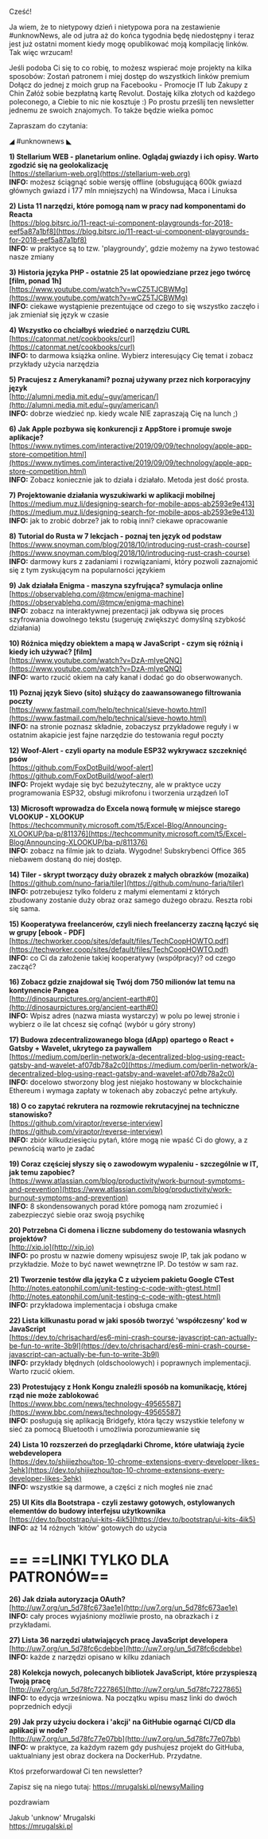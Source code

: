 Cześć!

Ja wiem, że to nietypowy dzień i nietypowa pora na zestawienie #unknowNews, ale od jutra aż do końca tygodnia będę niedostępny i teraz jest już ostatni moment kiedy mogę opublikować moją kompilację linków. Tak więc wrzucam!

 

Jeśli podoba Ci się to co robię, to możesz wspierać moje projekty na kilka sposobów:
Zostań patronem i miej dostęp do wszystkich linków premium
Dołącz do jednej z moich grup na Facebooku - Promocje IT lub Zakupy z Chin
Załóż sobie bezpłatną kartę Revolut. Dostaję kilka złotych od każdego poleconego, a Ciebie to nic nie kosztuje :)
Po prostu prześlij ten newsletter jednemu ze swoich znajomych. To także będzie wielka pomoc
 

Zapraszam do czytania:

 

◢ #unknownews ◣


**1) Stellarium WEB - planetarium online. Oglądaj gwiazdy i ich opisy. Warto zgodzić się na geolokalizację**  
[https://stellarium-web.org](https://stellarium-web.org)  
**INFO:** możesz ściągnąć sobie wersję offline (obsługującą 600k gwiazd głównych gwiazd i 177 mln mniejszych) na Windowsa, Maca i Linuksa  


**2) Lista 11 narzędzi, które pomogą nam w pracy nad komponentami do Reacta**  
[https://blog.bitsrc.io/11-react-ui-component-playgrounds-for-2018-eef5a87a1bf8](https://blog.bitsrc.io/11-react-ui-component-playgrounds-for-2018-eef5a87a1bf8)  
**INFO:** w praktyce są to tzw. 'playgroundy', gdzie możemy na żywo testować nasze zmiany  


**3) Historia języka PHP - ostatnie 25 lat opowiedziane przez jego twórcę [film, ponad 1h]**  
[https://www.youtube.com/watch?v=wCZ5TJCBWMg](https://www.youtube.com/watch?v=wCZ5TJCBWMg)  
**INFO:** ciekawe wystąpienie prezentujące od czego to się wszystko zaczęło i jak zmieniał się język w czasie  


**4) Wszystko co chciałbyś wiedzieć o narzędziu CURL**  
[https://catonmat.net/cookbooks/curl](https://catonmat.net/cookbooks/curl)  
**INFO:** to darmowa książka online. Wybierz interesujący Cię temat i zobacz przykłady użycia narzędzia  


**5) Pracujesz z Amerykanami? poznaj używany przez nich korporacyjny język**   
[http://alumni.media.mit.edu/~guy/american/](http://alumni.media.mit.edu/~guy/american/)  
**INFO:** dobrze wiedzieć np. kiedy wcale NIE zapraszają Cię na lunch ;)  


**6) Jak Apple pozbywa się konkurencji z AppStore i promuje swoje aplikacje?**  
[https://www.nytimes.com/interactive/2019/09/09/technology/apple-app-store-competition.html](https://www.nytimes.com/interactive/2019/09/09/technology/apple-app-store-competition.html)  
**INFO:** Zobacz koniecznie jak to działa i działało. Metoda jest dość prosta.  


**7) Projektowanie działania wyszukiwarki w aplikacji mobilnej**  
[https://medium.muz.li/designing-search-for-mobile-apps-ab2593e9e413](https://medium.muz.li/designing-search-for-mobile-apps-ab2593e9e413)  
**INFO:** jak to zrobić dobrze? jak to robią inni? ciekawe opracowanie  


**8) Tutorial do Rusta w 7 lekcjach - poznaj ten język od podstaw**  
[https://www.snoyman.com/blog/2018/10/introducing-rust-crash-course](https://www.snoyman.com/blog/2018/10/introducing-rust-crash-course)  
**INFO:** darmowy kurs z zadaniami i rozwiązaniami, który pozwoli zaznajomić się z tym zyskującym na popularności językiem  


**9) Jak działała Enigma - maszyna szyfrująca? symulacja online**  
[https://observablehq.com/@tmcw/enigma-machine](https://observablehq.com/@tmcw/enigma-machine)  
**INFO:** zobacz na interaktywnej prezentacji jak odbywa się proces szyfrowania dowolnego tekstu (sugeruję zwiększyć domyślną szybkość działania)  


**10) Różnica między obiektem a mapą w JavaScript - czym się różnią i kiedy ich używać? [film]**  
[https://www.youtube.com/watch?v=DzA-mIyeQNQ](https://www.youtube.com/watch?v=DzA-mIyeQNQ)  
**INFO:** warto rzucić okiem na cały kanał i dodać go do obserwowanych.  


**11) Poznaj język Sievo (sito) służący do zaawansowanego filtrowania poczty**  
[https://www.fastmail.com/help/technical/sieve-howto.html](https://www.fastmail.com/help/technical/sieve-howto.html)  
**INFO:** na stronie poznasz składnie, zobaczysz przykładowe reguły i w ostatnim akapicie jest fajne narzędzie do testowania reguł poczty  


**12) Woof-Alert - czyli oparty na module ESP32 wykrywacz szczeknięć psów**  
[https://github.com/FoxDotBuild/woof-alert](https://github.com/FoxDotBuild/woof-alert)  
**INFO:** Projekt wydaje się być bezużyteczny, ale w praktyce uczy programowania ESP32, obsługi mikrofonu i tworzenia urządzeń IoT  


**13) Microsoft wprowadza do Excela nową formułę w miejsce starego VLOOKUP - XLOOKUP**  
[https://techcommunity.microsoft.com/t5/Excel-Blog/Announcing-XLOOKUP/ba-p/811376](https://techcommunity.microsoft.com/t5/Excel-Blog/Announcing-XLOOKUP/ba-p/811376)  
**INFO:** zobacz na filmie jak to działa. Wygodne! Subskrybenci Office 365 niebawem dostaną do niej dostęp.  


**14) Tiler - skrypt tworzący duży obrazek z małych obrazków (mozaika)**  
[https://github.com/nuno-faria/tiler](https://github.com/nuno-faria/tiler)  
**INFO:** potrzebujesz tylko folderu z małymi elementami z których zbudowany zostanie duży obraz oraz samego dużego obrazu. Reszta robi się sama.  


**15) Kooperatywa freelancerów, czyli niech freelancerzy zaczną łączyć się w grupy [ebook - PDF]**  
[https://techworker.coop/sites/default/files/TechCoopHOWTO.pdf](https://techworker.coop/sites/default/files/TechCoopHOWTO.pdf)  
**INFO:** co Ci da założenie takiej kooperatywy (współpracy)? od czego zacząć?  


**16) Zobacz gdzie znajdował się Twój dom 750 milionów lat temu na kontynencie Pangea**  
[http://dinosaurpictures.org/ancient-earth#0](http://dinosaurpictures.org/ancient-earth#0)  
**INFO:** Wpisz adres (nazwa miasta wystarczy) w polu po lewej stronie i wybierz o ile lat chcesz się cofnąć (wybór u góry strony)  


**17) Budowa zdecentralizowanego bloga (dApp) opartego o React + Gatsby + Wavelet, ukrytego za paywallem**  
[https://medium.com/perlin-network/a-decentralized-blog-using-react-gatsby-and-wavelet-af07db78a2c0](https://medium.com/perlin-network/a-decentralized-blog-using-react-gatsby-and-wavelet-af07db78a2c0)  
**INFO:** docelowo stworzony blog jest niejako hostowany w blockchainie Ethereum i wymaga zapłaty w tokenach aby zobaczyć pełne artykuły.  


**18) O co zapytać rekrutera na rozmowie rekrutacyjnej na techniczne stanowisko?**  
[https://github.com/viraptor/reverse-interview](https://github.com/viraptor/reverse-interview)  
**INFO:** zbiór kilkudziesięciu pytań, które mogą nie wpaść Ci do głowy, a z pewnością warto je zadać  


**19) Coraz częściej słyszy się o zawodowym wypaleniu - szczególnie w IT, jak temu zapobiec?**  
[https://www.atlassian.com/blog/productivity/work-burnout-symptoms-and-prevention](https://www.atlassian.com/blog/productivity/work-burnout-symptoms-and-prevention)  
**INFO:** 8 skondensowanych porad które pomogą nam zrozumieć i zabezpieczyć siebie oraz swoją psychikę  


**20) Potrzebna Ci domena i liczne subdomeny do testowania własnych projektów?**  
[http://xip.io](http://xip.io)  
**INFO:** po prostu w nazwie domeny wpisujesz swoje IP, tak jak podano w przykładzie. Może to być nawet wewnętrzne IP. Do testów w sam raz.  


**21) Tworzenie testów dla języka C z użyciem pakietu Google CTest**  
[http://notes.eatonphil.com/unit-testing-c-code-with-gtest.html](http://notes.eatonphil.com/unit-testing-c-code-with-gtest.html)  
**INFO:** przykładowa implementacja i obsługa cmake  


**22) Lista kilkunastu porad w jaki sposób tworzyć 'współczesny' kod w JavaScript**  
[https://dev.to/chrisachard/es6-mini-crash-course-javascript-can-actually-be-fun-to-write-3b9l](https://dev.to/chrisachard/es6-mini-crash-course-javascript-can-actually-be-fun-to-write-3b9l)  
**INFO:** przykłady błędnych (oldschoolowych) i poprawnych implementacji. Warto rzucić okiem.  


**23) Protestujący z Honk Kongu znaleźli sposób na komunikację, której rząd nie może zablokować**  
[https://www.bbc.com/news/technology-49565587](https://www.bbc.com/news/technology-49565587)  
**INFO:** posługują się aplikacją Bridgefy, która łączy wszystkie telefony w sieć za pomocą Bluetooth i umożliwia porozumiewanie się  


**24) Lista 10 rozszerzeń do przeglądarki Chrome, które ułatwiają życie webdevelopera**  
[https://dev.to/shijiezhou/top-10-chrome-extensions-every-developer-likes-3ehk](https://dev.to/shijiezhou/top-10-chrome-extensions-every-developer-likes-3ehk)  
**INFO:** wszystkie są darmowe, a części z nich mogłeś nie znać  


**25) UI Kits dla Bootstrapa - czyli zestawy gotowych, ostylowanych elementów do budowy interfejsu użytkownika**  
[https://dev.to/bootstrap/ui-kits-4ik5](https://dev.to/bootstrap/ui-kits-4ik5)  
**INFO:** aż 14 różnych 'kitów' gotowych do użycia  


== **==LINKI TYLKO DLA PATRONÓW==**
 ==

**26) Jak działa autoryzacja OAuth?**  
[http://uw7.org/un_5d78fc673ae1e](http://uw7.org/un_5d78fc673ae1e)  
**INFO:** cały proces wyjaśniony możliwie prosto, na obrazkach i z przykładami.  


**27) Lista 36 narzędzi ułatwiających pracę JavaScript developera**  
[http://uw7.org/un_5d78fc6cdebbe](http://uw7.org/un_5d78fc6cdebbe)  
**INFO:** każde z narzędzi opisano w kilku zdaniach  


**28) Kolekcja nowych, polecanych bibliotek JavaScript, które przyspieszą Twoją pracę**  
[http://uw7.org/un_5d78fc7227865](http://uw7.org/un_5d78fc7227865)  
**INFO:** to edycja wrześniowa. Na początku wpisu masz linki do dwóch poprzednich edycji  


**29) Jak przy użyciu dockera i 'akcji' na GitHubie ogarnąć CI/CD dla aplikacji w node?**  
[http://uw7.org/un_5d78fc77e07bb](http://uw7.org/un_5d78fc77e07bb)  
**INFO:** w praktyce, za każdym razem gdy pushujesz projekt do GitHuba, uaktualniany jest obraz dockera na DockerHub. Przydatne.  


 

Ktoś przeforwardował Ci ten newsletter?

Zapisz się na niego tutaj: https://mrugalski.pl/newsyMailing

 

 
pozdrawiam

Jakub 'unknow' Mrugalski  
https://mrugalski.pl